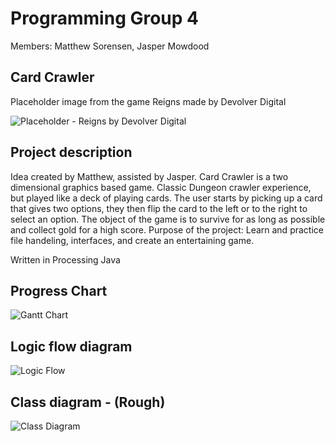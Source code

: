 # Programming Group 4

Members: Matthew Sorensen, Jasper Mowdood

## Card Crawler

Placeholder image from the game Reigns made by Devolver Digital

![Placeholder - Reigns by Devolver Digital](https://github.com/MarsMatthew/SkylineProgramming5/blob/main/image/Reigns.png?raw=true)

## Project description

Idea created by Matthew, assisted by Jasper.
Card Crawler is a two dimensional graphics based game. Classic Dungeon crawler experience, but played like a deck of playing cards. The user starts by picking up a card that gives two options, they then flip the card to the left or to the right to select an option. The object of the game is to survive for as long as possible and collect gold for a high score. Purpose of the project: Learn and practice file handeling, interfaces, and create an entertaining game.

Written in Processing Java

## Progress Chart

![Gantt Chart](https://github.com/MarsMatthew/SkylineProgramming5/blob/main/image/Screen%20Shot%202023-04-05%20at%207.45.48%20AM.png?raw=true)

## Logic flow diagram 

![Logic Flow]()

## Class diagram - (Rough)

![Class Diagram]()
